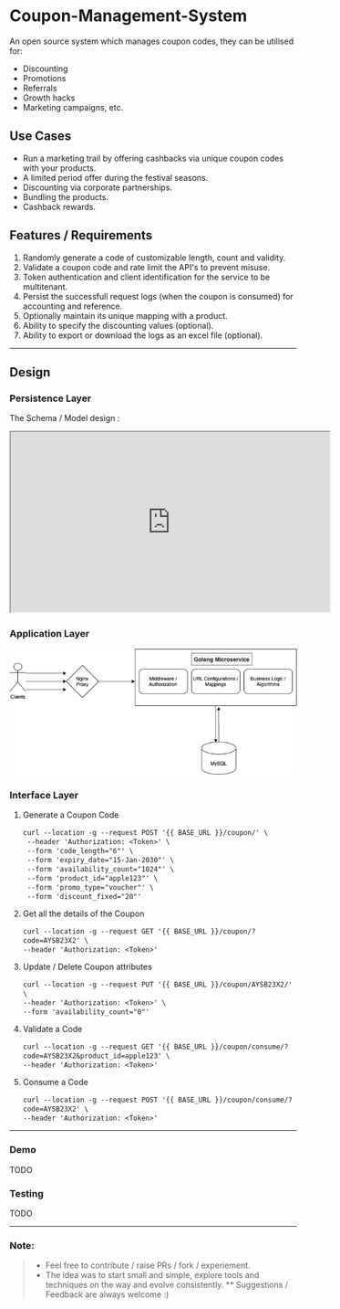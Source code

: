 # Coupon-Management-System

An open source system which manages coupon codes, they can be utilised for:

- Discounting
- Promotions
- Referrals
- Growth hacks
- Marketing campaigns, etc.

## Use Cases

- Run a marketing trail by offering cashbacks via unique coupon codes with your products.
- A limited period offer during the festival seasons.
- Discounting via corporate partnerships.
- Bundling the products.
- Cashback rewards.

## Features / Requirements

1. Randomly generate a code of customizable length, count and validity.
2. Validate a coupon code and rate limit the API's to prevent misuse.
3. Token authentication and client identification for the service to be multitenant.
4. Persist the successfull request logs (when the coupon is consumed) for accounting and reference.
5. Optionally maintain its unique mapping with a product.
6. Ability to specify the discounting values (optional).
7. Ability to export or download the logs as an excel file (optional).

___
## Design

### Persistence Layer

The Schema / Model design :

<iframe width="560" height="315" src='https://dbdiagram.io/embed/5fd2e1e79a6c525a03baa5fa'> </iframe>

### Application Layer

![System Design](./res/SystemDesign.png)

### Interface Layer
1. Generate a Coupon Code
   ```
   curl --location -g --request POST '{{ BASE_URL }}/coupon/' \
    --header 'Authorization: <Token>' \
    --form 'code_length="6"' \
    --form 'expiry_date="15-Jan-2030"' \
    --form 'availability_count="1024"' \
    --form 'product_id="apple123"' \
    --form 'promo_type="voucher"' \
    --form 'discount_fixed="20"'
    ```
2. Get all the details of the Coupon
    ```
    curl --location -g --request GET '{{ BASE_URL }}/coupon/?code=AYSB23X2' \
    --header 'Authorization: <Token>'
    ```
3. Update / Delete Coupon attributes
    ```
    curl --location -g --request PUT '{{ BASE_URL }}/coupon/AYSB23X2/' \
    --header 'Authorization: <Token>' \
    --form 'availability_count="0"'
    ```
4. Validate a Code
    ```
    curl --location -g --request GET '{{ BASE_URL }}/coupon/consume/?code=AYSB23X2&product_id=apple123' \
    --header 'Authorization: <Token>'
    ```
5. Consume a Code
    ```
    curl --location -g --request POST '{{ BASE_URL }}/coupon/consume/?code=AYSB23X2' \
    --header 'Authorization: <Token>'
    ```


___
### Demo
TODO
### Testing
TODO
___
### Note:
> * Feel free to contribute / raise PRs / fork / experiement.
> * The idea was to start small and simple, explore tools and techniques on the way and evolve consistently.
> ** Suggestions / Feedback are always welcome :) 
